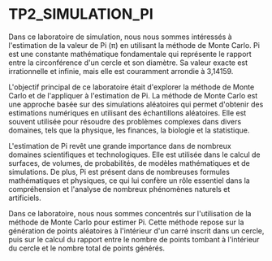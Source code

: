 # TP2_SIMULATION_PI

Dans ce laboratoire de simulation, nous nous sommes intéressés à l'estimation de la valeur de Pi (π) en utilisant la méthode de Monte Carlo. Pi est une constante mathématique fondamentale qui représente le rapport entre la circonférence d'un cercle et son diamètre. Sa valeur exacte est irrationnelle et infinie, mais elle est couramment arrondie à 3,14159.

L'objectif principal de ce laboratoire était d'explorer la méthode de Monte Carlo et de l'appliquer à l'estimation de Pi. La méthode de Monte Carlo est une approche basée sur des simulations aléatoires qui permet d'obtenir des estimations numériques en utilisant des échantillons aléatoires. Elle est souvent utilisée pour résoudre des problèmes complexes dans divers domaines, tels que la physique, les finances, la biologie et la statistique.

L'estimation de Pi revêt une grande importance dans de nombreux domaines scientifiques et technologiques. Elle est utilisée dans le calcul de surfaces, de volumes, de probabilités, de modèles mathématiques et de simulations. De plus, Pi est présent dans de nombreuses formules mathématiques et physiques, ce qui lui confère un rôle essentiel dans la compréhension et l'analyse de nombreux phénomènes naturels et artificiels.

Dans ce laboratoire, nous nous sommes concentrés sur l'utilisation de la méthode de Monte Carlo pour estimer Pi. Cette méthode repose sur la génération de points aléatoires à l'intérieur d'un carré inscrit dans un cercle, puis sur le calcul du rapport entre le nombre de points tombant à l'intérieur du cercle et le nombre total de points générés. 
